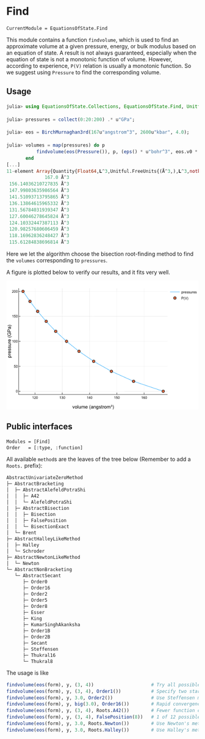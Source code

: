 # Find

```@meta
CurrentModule = EquationsOfState.Find
```

This module contains a function `findvolume`, which is used to find an
approximate volume at a given pressure, energy, or bulk modulus based on an
equation of state. A result is not always guaranteed, especially when the
equation of state is not a monotonic function of volume. However, according to
experience, `P(V)` relation is usually a monotonic function. So we suggest using
`Pressure` to find the corresponding volume.

## Usage

```julia
julia> using EquationsOfState.Collections, EquationsOfState.Find, Unitful, UnitfulAtomic

julia> pressures = collect(0:20:200) .* u"GPa";

julia> eos = BirchMurnaghan3rd(167u"angstrom^3", 2600u"kbar", 4.0);

julia> volumes = map(pressures) do p
           findvolume(eos(Pressure()), p, (eps() * u"bohr^3", eos.v0 * 1.3))
       end
[...]
11-element Array{Quantity{Float64,𝐋^3,Unitful.FreeUnits{(Å^3,),𝐋^3,nothing}},1}:
              167.0 Å^3
 156.14036210727835 Å^3
 147.99803635986564 Å^3
 141.51093713795865 Å^3
 136.13864615965332 Å^3
 131.56784031939347 Å^3
 127.60046278645824 Å^3
 124.10332447387113 Å^3
 120.98257680606459 Å^3
 118.16962836248427 Å^3
 115.61284838696814 Å^3
```

Here we let the algorithm choose the bisection root-finding method to find the
`volumes` corresponding to `pressures`.

A figure is plotted below to verify our results, and it fits very well.

![findvolume](assets/findvolume.png)

## Public interfaces

```@autodocs
Modules = [Find]
Order   = [:type, :function]
```

All available `method`s are the leaves of the tree below (Remember to add a `Roots.` prefix):

```
AbstractUnivariateZeroMethod
├─ AbstractBracketing
│  ├─ AbstractAlefeldPotraShi
│  │  ├─ A42
│  │  └─ AlefeldPotraShi
│  ├─ AbstractBisection
│  │  ├─ Bisection
│  │  ├─ FalsePosition
│  │  └─ BisectionExact
│  └─ Brent
├─ AbstractHalleyLikeMethod
│  ├─ Halley
│  └─ Schroder
├─ AbstractNewtonLikeMethod
│  └─ Newton
└─ AbstractNonBracketing
   └─ AbstractSecant
      ├─ Order0
      ├─ Order16
      ├─ Order2
      ├─ Order5
      ├─ Order8
      ├─ Esser
      ├─ King
      ├─ KumarSinghAkanksha
      ├─ Order1B
      ├─ Order2B
      ├─ Secant
      ├─ Steffensen
      ├─ Thukral16
      └─ Thukral8
```

The usage is like

```julia
findvolume(eos(form), y, (3, 4))                     # Try all possible methods
findvolume(eos(form), y, (3, 4), Order1())           # Specify two starting points for secant method
findvolume(eos(form), y, 3.0, Order2())              # Use Steffensen method
findvolume(eos(form), y, big(3.0), Order16())        # Rapid convergence
findvolume(eos(form), y, (3, 4), Roots.A42())        # Fewer function calls than Bisection(), in this case
findvolume(eos(form), y, (3, 4), FalsePosition(8))   # 1 of 12 possible algorithms for false position
findvolume(eos(form), y, 3.0, Roots.Newton())        # Use Newton's method
findvolume(eos(form), y, 3.0, Roots.Halley())        # Use Halley's method
```
